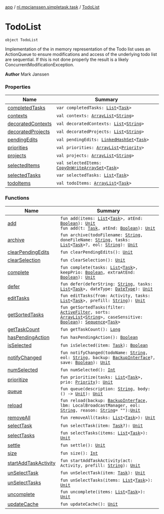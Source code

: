 [app](../../index.md) / [nl.mpcjanssen.simpletask.task](../index.md) / [TodoList](.)

# TodoList

`object TodoList`

Implementation of the in memory representation of the Todo list
uses an ActionQueue to ensure modifications and access of the underlying todo list are
sequential. If this is not done properly the result is a likely ConcurrentModificationException.

**Author**
Mark Janssen

### Properties

| Name | Summary |
|---|---|
| [completedTasks](completed-tasks.md) | `var completedTasks: `[`List`](https://kotlinlang.org/api/latest/jvm/stdlib/kotlin.collections/-list/index.html)`<`[`Task`](../-task/index.md)`>` |
| [contexts](contexts.md) | `val contexts: `[`ArrayList`](http://docs.oracle.com/javase/6/docs/api/java/util/ArrayList.html)`<`[`String`](https://kotlinlang.org/api/latest/jvm/stdlib/kotlin/-string/index.html)`>` |
| [decoratedContexts](decorated-contexts.md) | `val decoratedContexts: `[`List`](https://kotlinlang.org/api/latest/jvm/stdlib/kotlin.collections/-list/index.html)`<`[`String`](https://kotlinlang.org/api/latest/jvm/stdlib/kotlin/-string/index.html)`>` |
| [decoratedProjects](decorated-projects.md) | `val decoratedProjects: `[`List`](https://kotlinlang.org/api/latest/jvm/stdlib/kotlin.collections/-list/index.html)`<`[`String`](https://kotlinlang.org/api/latest/jvm/stdlib/kotlin/-string/index.html)`>` |
| [pendingEdits](pending-edits.md) | `val pendingEdits: `[`LinkedHashSet`](http://docs.oracle.com/javase/6/docs/api/java/util/LinkedHashSet.html)`<`[`Task`](../-task/index.md)`>` |
| [priorities](priorities.md) | `val priorities: `[`ArrayList`](http://docs.oracle.com/javase/6/docs/api/java/util/ArrayList.html)`<`[`Priority`](../-priority/index.md)`>` |
| [projects](projects.md) | `val projects: `[`ArrayList`](http://docs.oracle.com/javase/6/docs/api/java/util/ArrayList.html)`<`[`String`](https://kotlinlang.org/api/latest/jvm/stdlib/kotlin/-string/index.html)`>` |
| [selectedItems](selected-items.md) | `val selectedItems: `[`CopyOnWriteArraySet`](http://docs.oracle.com/javase/6/docs/api/java/util/concurrent/CopyOnWriteArraySet.html)`<`[`Task`](../-task/index.md)`>` |
| [selectedTasks](selected-tasks.md) | `var selectedTasks: `[`List`](https://kotlinlang.org/api/latest/jvm/stdlib/kotlin.collections/-list/index.html)`<`[`Task`](../-task/index.md)`>` |
| [todoItems](todo-items.md) | `val todoItems: `[`ArrayList`](http://docs.oracle.com/javase/6/docs/api/java/util/ArrayList.html)`<`[`Task`](../-task/index.md)`>` |

### Functions

| Name | Summary |
|---|---|
| [add](add.md) | `fun add(items: `[`List`](https://kotlinlang.org/api/latest/jvm/stdlib/kotlin.collections/-list/index.html)`<`[`Task`](../-task/index.md)`>, atEnd: `[`Boolean`](https://kotlinlang.org/api/latest/jvm/stdlib/kotlin/-boolean/index.html)`): `[`Unit`](https://kotlinlang.org/api/latest/jvm/stdlib/kotlin/-unit/index.html)<br>`fun add(t: `[`Task`](../-task/index.md)`, atEnd: `[`Boolean`](https://kotlinlang.org/api/latest/jvm/stdlib/kotlin/-boolean/index.html)`): `[`Unit`](https://kotlinlang.org/api/latest/jvm/stdlib/kotlin/-unit/index.html) |
| [archive](archive.md) | `fun archive(todoFilename: `[`String`](https://kotlinlang.org/api/latest/jvm/stdlib/kotlin/-string/index.html)`, doneFileName: `[`String`](https://kotlinlang.org/api/latest/jvm/stdlib/kotlin/-string/index.html)`, tasks: `[`List`](https://kotlinlang.org/api/latest/jvm/stdlib/kotlin.collections/-list/index.html)`<`[`Task`](../-task/index.md)`>?, eol: `[`String`](https://kotlinlang.org/api/latest/jvm/stdlib/kotlin/-string/index.html)`): `[`Unit`](https://kotlinlang.org/api/latest/jvm/stdlib/kotlin/-unit/index.html) |
| [clearPendingEdits](clear-pending-edits.md) | `fun clearPendingEdits(): `[`Unit`](https://kotlinlang.org/api/latest/jvm/stdlib/kotlin/-unit/index.html) |
| [clearSelection](clear-selection.md) | `fun clearSelection(): `[`Unit`](https://kotlinlang.org/api/latest/jvm/stdlib/kotlin/-unit/index.html) |
| [complete](complete.md) | `fun complete(tasks: `[`List`](https://kotlinlang.org/api/latest/jvm/stdlib/kotlin.collections/-list/index.html)`<`[`Task`](../-task/index.md)`>, keepPrio: `[`Boolean`](https://kotlinlang.org/api/latest/jvm/stdlib/kotlin/-boolean/index.html)`, extraAtEnd: `[`Boolean`](https://kotlinlang.org/api/latest/jvm/stdlib/kotlin/-boolean/index.html)`): `[`Unit`](https://kotlinlang.org/api/latest/jvm/stdlib/kotlin/-unit/index.html) |
| [defer](defer.md) | `fun defer(deferString: `[`String`](https://kotlinlang.org/api/latest/jvm/stdlib/kotlin/-string/index.html)`, tasks: `[`List`](https://kotlinlang.org/api/latest/jvm/stdlib/kotlin.collections/-list/index.html)`<`[`Task`](../-task/index.md)`>, dateType: `[`DateType`](../../nl.mpcjanssen.simpletask/-date-type/index.md)`): `[`Unit`](https://kotlinlang.org/api/latest/jvm/stdlib/kotlin/-unit/index.html) |
| [editTasks](edit-tasks.md) | `fun editTasks(from: Activity, tasks: `[`List`](https://kotlinlang.org/api/latest/jvm/stdlib/kotlin.collections/-list/index.html)`<`[`Task`](../-task/index.md)`>, prefill: `[`String`](https://kotlinlang.org/api/latest/jvm/stdlib/kotlin/-string/index.html)`): `[`Unit`](https://kotlinlang.org/api/latest/jvm/stdlib/kotlin/-unit/index.html) |
| [getSortedTasks](get-sorted-tasks.md) | `fun getSortedTasks(filter: `[`ActiveFilter`](../../nl.mpcjanssen.simpletask/-active-filter/index.md)`, sorts: `[`ArrayList`](http://docs.oracle.com/javase/6/docs/api/java/util/ArrayList.html)`<`[`String`](https://kotlinlang.org/api/latest/jvm/stdlib/kotlin/-string/index.html)`>, caseSensitive: `[`Boolean`](https://kotlinlang.org/api/latest/jvm/stdlib/kotlin/-boolean/index.html)`): `[`Sequence`](https://kotlinlang.org/api/latest/jvm/stdlib/kotlin.sequences/-sequence/index.html)`<`[`Task`](../-task/index.md)`>` |
| [getTaskCount](get-task-count.md) | `fun getTaskCount(): `[`Long`](https://kotlinlang.org/api/latest/jvm/stdlib/kotlin/-long/index.html) |
| [hasPendingAction](has-pending-action.md) | `fun hasPendingAction(): `[`Boolean`](https://kotlinlang.org/api/latest/jvm/stdlib/kotlin/-boolean/index.html) |
| [isSelected](is-selected.md) | `fun isSelected(item: `[`Task`](../-task/index.md)`): `[`Boolean`](https://kotlinlang.org/api/latest/jvm/stdlib/kotlin/-boolean/index.html) |
| [notifyChanged](notify-changed.md) | `fun notifyChanged(todoName: `[`String`](https://kotlinlang.org/api/latest/jvm/stdlib/kotlin/-string/index.html)`, eol: `[`String`](https://kotlinlang.org/api/latest/jvm/stdlib/kotlin/-string/index.html)`, backup: `[`BackupInterface`](../../nl.mpcjanssen.simpletask.remote/-backup-interface/index.md)`?, save: `[`Boolean`](https://kotlinlang.org/api/latest/jvm/stdlib/kotlin/-boolean/index.html)`): `[`Unit`](https://kotlinlang.org/api/latest/jvm/stdlib/kotlin/-unit/index.html) |
| [numSelected](num-selected.md) | `fun numSelected(): `[`Int`](https://kotlinlang.org/api/latest/jvm/stdlib/kotlin/-int/index.html) |
| [prioritize](prioritize.md) | `fun prioritize(tasks: `[`List`](https://kotlinlang.org/api/latest/jvm/stdlib/kotlin.collections/-list/index.html)`<`[`Task`](../-task/index.md)`>, prio: `[`Priority`](../-priority/index.md)`): `[`Unit`](https://kotlinlang.org/api/latest/jvm/stdlib/kotlin/-unit/index.html) |
| [queue](queue.md) | `fun queue(description: `[`String`](https://kotlinlang.org/api/latest/jvm/stdlib/kotlin/-string/index.html)`, body: () -> `[`Unit`](https://kotlinlang.org/api/latest/jvm/stdlib/kotlin/-unit/index.html)`): `[`Unit`](https://kotlinlang.org/api/latest/jvm/stdlib/kotlin/-unit/index.html) |
| [reload](reload.md) | `fun reload(backup: `[`BackupInterface`](../../nl.mpcjanssen.simpletask.remote/-backup-interface/index.md)`, lbm: LocalBroadcastManager, eol: `[`String`](https://kotlinlang.org/api/latest/jvm/stdlib/kotlin/-string/index.html)`, reason: `[`String`](https://kotlinlang.org/api/latest/jvm/stdlib/kotlin/-string/index.html)` = ""): `[`Unit`](https://kotlinlang.org/api/latest/jvm/stdlib/kotlin/-unit/index.html) |
| [removeAll](remove-all.md) | `fun removeAll(tasks: `[`List`](https://kotlinlang.org/api/latest/jvm/stdlib/kotlin.collections/-list/index.html)`<`[`Task`](../-task/index.md)`>): `[`Unit`](https://kotlinlang.org/api/latest/jvm/stdlib/kotlin/-unit/index.html) |
| [selectTask](select-task.md) | `fun selectTask(item: `[`Task`](../-task/index.md)`?): `[`Unit`](https://kotlinlang.org/api/latest/jvm/stdlib/kotlin/-unit/index.html) |
| [selectTasks](select-tasks.md) | `fun selectTasks(items: `[`List`](https://kotlinlang.org/api/latest/jvm/stdlib/kotlin.collections/-list/index.html)`<`[`Task`](../-task/index.md)`>): `[`Unit`](https://kotlinlang.org/api/latest/jvm/stdlib/kotlin/-unit/index.html) |
| [settle](settle.md) | `fun settle(): `[`Unit`](https://kotlinlang.org/api/latest/jvm/stdlib/kotlin/-unit/index.html) |
| [size](size.md) | `fun size(): `[`Int`](https://kotlinlang.org/api/latest/jvm/stdlib/kotlin/-int/index.html) |
| [startAddTaskActivity](start-add-task-activity.md) | `fun startAddTaskActivity(act: Activity, prefill: `[`String`](https://kotlinlang.org/api/latest/jvm/stdlib/kotlin/-string/index.html)`): `[`Unit`](https://kotlinlang.org/api/latest/jvm/stdlib/kotlin/-unit/index.html) |
| [unSelectTask](un-select-task.md) | `fun unSelectTask(item: `[`Task`](../-task/index.md)`): `[`Unit`](https://kotlinlang.org/api/latest/jvm/stdlib/kotlin/-unit/index.html) |
| [unSelectTasks](un-select-tasks.md) | `fun unSelectTasks(items: `[`List`](https://kotlinlang.org/api/latest/jvm/stdlib/kotlin.collections/-list/index.html)`<`[`Task`](../-task/index.md)`>): `[`Unit`](https://kotlinlang.org/api/latest/jvm/stdlib/kotlin/-unit/index.html) |
| [uncomplete](uncomplete.md) | `fun uncomplete(items: `[`List`](https://kotlinlang.org/api/latest/jvm/stdlib/kotlin.collections/-list/index.html)`<`[`Task`](../-task/index.md)`>): `[`Unit`](https://kotlinlang.org/api/latest/jvm/stdlib/kotlin/-unit/index.html) |
| [updateCache](update-cache.md) | `fun updateCache(): `[`Unit`](https://kotlinlang.org/api/latest/jvm/stdlib/kotlin/-unit/index.html) |

